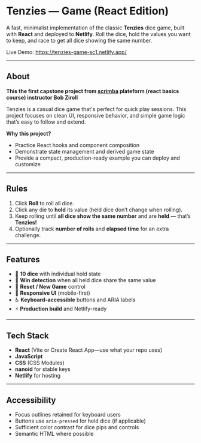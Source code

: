 # Tenzies — Game (React Edition)

A fast, minimalist implementation of the classic **Tenzies** dice game, built with **React** and deployed to **Netlify**. Roll the dice, hold the values you want to keep, and race to get all dice showing the same number.

Live Demo: https://tenzies-game-sc1.netlify.app/

---

## About

**This the first capstone project from [scrimba](https://scrimba.com/learn-react-c0e) plateform (react basics course) instructor Bob Ziroll**

Tenzies is a casual dice game that's perfect for quick play sessions. This project focuses on clean UI, responsive behavior, and simple game logic that’s easy to follow and extend.

**Why this project?**

- Practice React hooks and component composition
- Demonstrate state management and derived game state
- Provide a compact, production-ready example you can deploy and customize

---

## Rules

1. Click **Roll** to roll all dice.
2. Click any die to **hold** its value (held dice don’t change when rolling).
3. Keep rolling until **all dice show the same number** and are **held** — that’s **Tenzies!**
4. Optionally track **number of rolls** and **elapsed time** for an extra challenge.

---

## Features

- 🎲 **10 dice** with individual hold state
- 🧠 **Win detection** when all held dice share the same value
- 🔁 **Reset / New Game** control
- 📱 **Responsive UI** (mobile-first)
- ♿ **Keyboard-accessible** buttons and ARIA labels
- ⚡ **Production build** and Netlify-ready

---

## Tech Stack

- **React** (Vite or Create React App—use what your repo uses)
- **JavaScript**
- **CSS** (CSS Modules)
- **nanoid** for stable keys
- **Netlify** for hosting

---

## Accessibility

- Focus outlines retained for keyboard users
- Buttons use `aria-pressed` for held dice (if applicable)
- Sufficient color contrast for dice pips and controls
- Semantic HTML where possible
